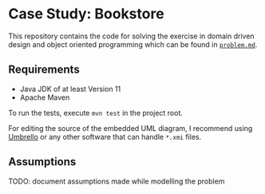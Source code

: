 # Case Study: Bookstore

This repository contains the code for solving the exercise in domain driven design and 
object oriented programming which can be found in [`problem.md`](./problem.md).

## Requirements

- Java JDK of at least Version 11
- Apache Maven

To run the tests, execute `mvn test` in the project root.

For editing the source of the embedded UML diagram, I recommend using [Umbrello](https://apps.kde.org/umbrello/)
or any other software that can handle `*.xmi` files.

## Assumptions

TODO: document assumptions made while modelling the problem